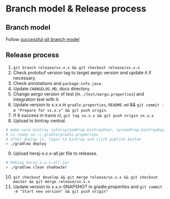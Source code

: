 # Branch model & Release process

## Branch model

Follow [successful git branch model](https://nvie.com/posts/a-successful-git-branching-model/)

## Release process

1. `git branch release/vx.x.x && git checkout release/vx.x.x`
2. Check protobuf version tag to target aergo version and update it if necessary.
3. Check annotations and `package-info.java`.
4. Update `CHANGELOG.MD`, docs directory.
5. Change aergo version of test (in `./test/aergo.properties`) and integration test with it.
6. Update version to x.x.x in `gradle.properties`, `README.md` && `git commit -m "Prepare for vx.x.x" && git push origin`.
7. If 6 success in travis ci, `git tag vx.x.x && git push origin vx.x.x`
8. Upload to bintray central.
```sh
# make sure bintray info(systemProp.bintrayUser, systemProp.bintrayKey)
# is ready on ~/.gradle/gradle.properties
# after deploy it, login to bintray and click publish button
> ./gradlew deploy
```
9. Upload heraj-x.x.x-all.jar file to releases.
```sh
# Making heraj-x.x.x-all.jar
> ./gradlew clean shadowJar
```
10. `git checkout develop && git merge release/vx.x.x && git checkout master && git merge release/vx.x.x`
11. Update version to x.x.x-SNAPSHOT in gradle.properties and `git commit -m "Start new version" && git push origin"`
